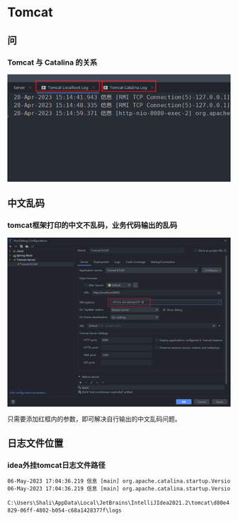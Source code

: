 # Tomcat


## 问

### Tomcat 与 Catalina 的关系

![image-20230428151754121](./images/image-20230428151754121.png)

## 中文乱码

### tomcat框架打印的中文不乱码，业务代码输出的乱码

![image-20230506165507912](./images/image-20230506165507912.png)

只需要添加红框内的参数，即可解决自行输出的中文乱码问题。

## 日志文件位置

### idea外挂tomcat日志文件路径

```xml
06-May-2023 17:04:36.219 信息 [main] org.apache.catalina.startup.VersionLoggerListener.log CATALINA_BASE:     C:\Users\Shali\AppData\Local\JetBrains\IntelliJIdea2021.2\tomcat\d80e4829-06ff-4802-b054-c68a1428377f
06-May-2023 17:04:36.219 信息 [main] org.apache.catalina.startup.VersionLoggerListener.log CATALINA_HOME:     C:\Users\Shali\Downloads\apache-tomcat-8.5.64
```

`C:\Users\Shali\AppData\Local\JetBrains\IntelliJIdea2021.2\tomcat\d80e4829-06ff-4802-b054-c68a1428377f\logs`

